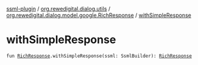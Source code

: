 [ssml-plugin](../../index.md) / [org.rewedigital.dialog.utils](../index.md) / [org.rewedigital.dialog.model.google.RichResponse](index.md) / [withSimpleResponse](./with-simple-response.md)

# withSimpleResponse

`fun `[`RichResponse`](https://github.com/rewe-digital-incubator/dialog/blob/master/docs/core/org.rewedigital.dialog.model.google/-rich-response/index.md)`.withSimpleResponse(ssml: SsmlBuilder): `[`RichResponse`](https://github.com/rewe-digital-incubator/dialog/blob/master/docs/core/org.rewedigital.dialog.model.google/-rich-response/index.md)